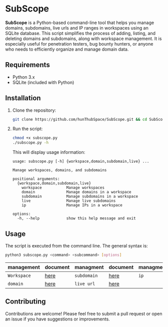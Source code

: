 # SubScope

**SubScope** is a Python-based command-line tool that helps you manage domains, subdomains, live urls and IP ranges in workspaces using an SQLite database. This script simplifies the process of adding, listing, and deleting domains and subdomains, along with workspace management. It is especially useful for penetration testers, bug bounty hunters, or anyone who needs to efficiently organize and manage domain data.

## Requirements

- Python 3.x
- SQLite (included with Python)

## Installation

1. Clone the repository:

   ```bash
   git clone https://github.com/hunThubSpace/SubScope.git && cd SubScope
   ```

2. Run the script:

    ```bash
    chmod +x subscope.py
    ./subscope.py -h
    ```

    This will display usage information:

    ```
    usage: subscope.py [-h] {workspace,domain,subdomain,live} ...

    Manage workspaces, domains, and subdomains

    positional arguments:
      {workspace,domain,subdomain,live}
        workspace           Manage workspaces
        domain              Manage domains in a workspace
        subdomain           Manage subdomains in a workspace
        live                Manage live subdomains
        ip                  Manage IPs in a workspace

    options:
      -h, --help            show this help message and exit
    ```

## Usage

The script is executed from the command line. The general syntax is:

```bash
python3 subscope.py <command> <subcommand> [options]
```

| management     |  document                     | managment     | document                  | managment     | document                  |
| -------------- | ------------------------------| ------------- | ------------------------- | ------------- | ------------------------- |
| `Workspace`    | [here](docs/workspace.md)     | `subdomain`   | [here](docs/subdomain.md) | `ip`          | [here](docs/ip.md) |
| `domain`       | [here](docs/domain.md)        | `live url`    | [here](docs/live.md)      |

## Contributing

Contributions are welcome! Please feel free to submit a pull request or open an issue if you have suggestions or improvements.
